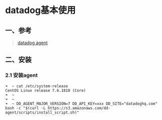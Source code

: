 # datadog基本使用


## 一、参考

> [datadog agent](https://docs.datadoghq.com/agent/)

## 二、安装

### 2.1 安装agent

```
➜  ~ cat /etc/system-release
CentOS Linux release 7.6.1810 (Core)
➜  ~
➜  ~
➜  ~ DD_AGENT_MAJOR_VERSION=7 DD_API_KEY=xxx DD_SITE="datadoghq.com" bash -c "$(curl -L https://s3.amazonaws.com/dd-agent/scripts/install_script.sh)"

```

